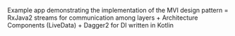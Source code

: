 Example app demonstrating the implementation of the MVI design pattern = RxJava2 streams for communication among layers + Architecture Components (LiveData) + Dagger2 for DI written in Kotlin
